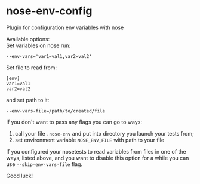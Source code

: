 # nose-env-config
Plugin for configuration env variables with nose

Available options:    
Set variables on nose run:    
```
--env-vars='var1=val1,var2=val2'
```
Set file to read from:
```
[env]
var1=val1
var2=val2
```
and set path to it:
```
--env-vars-file=/path/to/created/file
```
If you don't want to pass any flags you can go to ways:    
1. call your file `.nose-env` and put into directory you launch your tests from;    
2. set environment variable `NOSE_ENV_FILE` with path to your file

If you configured your nosetests to read variables from files in one of the ways, listed above, and you want to disable this option for a while you can use `--skip-env-vars-file` flag. 

Good luck!
